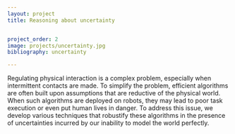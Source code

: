 ```yaml
---
layout: project
title: Reasoning about uncertainty


project_order: 2
image: projects/uncertainty.jpg
bibliography: uncertainty

---
```



Regulating physical interaction is a complex problem, especially when intermittent contacts are made. To simplify the problem, efficient algorithms are often built upon assumptions that are reductive of the physical world. When such algorithms are deployed on robots, they may lead to poor task execution or even put human lives in danger. To address this issue, we develop various techniques that robustify these algorithms in the presence of uncertainties incurred by our inability to model the world perfectly.

